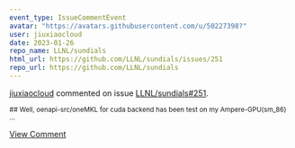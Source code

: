 ```yaml
---
event_type: IssueCommentEvent
avatar: "https://avatars.githubusercontent.com/u/50227398?"
user: jiuxiaocloud
date: 2023-01-26
repo_name: LLNL/sundials
html_url: https://github.com/LLNL/sundials/issues/251
repo_url: https://github.com/LLNL/sundials
---
```


<a href='https://github.com/jiuxiaocloud' target='_blank'>jiuxiaocloud</a> commented on issue <a href='https://github.com/LLNL/sundials/issues/251' target='_blank'>LLNL/sundials#251</a>.

<small>## Well, oenapi-src/oneMKL for cuda backend  has been test on my Ampere-GPU(sm_86)...</small>

<a href='https://github.com/LLNL/sundials/issues/251' target='_blank'>View Comment</a>